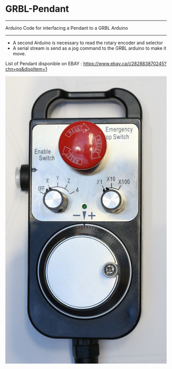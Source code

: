 # GRBL-Pendant
***
Arduino Code for interfacing a Pendant to a GRBL Arduino
***
* A second Arduino is necessary to read the rotary encoder and selector
* A serial stream is send as a jog command to the GRBL arduino to make it move.

List of Pendant disponible on EBAY :
https://www.ebay.ca/i/282883870245?chn=ps&dispItem=1

![Image description](https://github.com/patgadget/GRBL-Pendant/blob/master/Picture/Pendant.JPG)
